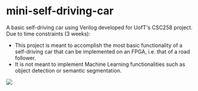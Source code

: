 # mini-self-driving-car
A basic self-driving car using Verilog developed for UofT's CSC258 project. Due to time constraints (3 weeks):
- This project is meant to accomplish the most basic functionality of a self-driving car that can be implemented on an FPGA, i.e. that of a road follower.
- It is not meant to implement Machine Learning functionalities such as object detection or semantic segmentation.

![](Recording.gif)
